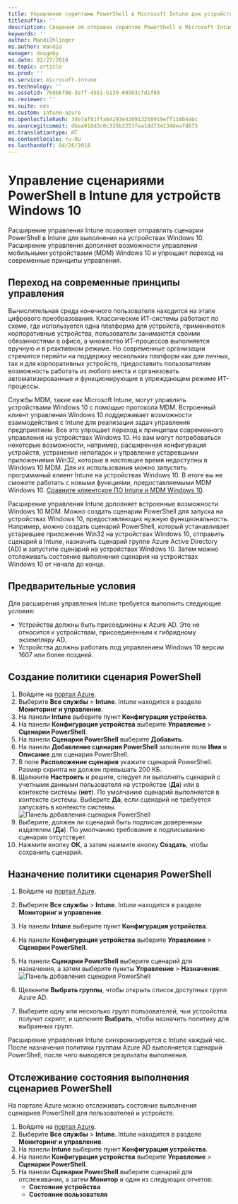 ```yaml
---
title: Управление скриптами PowerShell в Microsoft Intune для устройств Windows 10
titlesuffix: ''
description: Сведения об отправке скриптов PowerShell в Microsoft Intune для выполнения на устройствах Windows 10.
keywords: ''
author: MandiOhlinger
ms.author: mandia
manager: dougeby
ms.date: 02/27/2018
ms.topic: article
ms.prod: ''
ms.service: microsoft-intune
ms.technology: ''
ms.assetid: 768b6f08-3eff-4551-b139-095b3cfd1f89
ms.reviewer: ''
ms.suite: ems
ms.custom: intune-azure
ms.openlocfilehash: 3de7af01ffa64293e420913258919eff118b4abc
ms.sourcegitcommit: dbea918d2c0c335b2251fea18d7341340eafd673
ms.translationtype: HT
ms.contentlocale: ru-RU
ms.lasthandoff: 04/26/2018
---
```

# <a name="manage-powershell-scripts-in-intune-for-windows-10-devices"></a>Управление сценариями PowerShell в Intune для устройств Windows 10
Расширение управления Intune позволяет отправлять сценарии PowerShell в Intune для выполнения на устройствах Windows 10. Расширение управления дополняет возможности управления мобильными устройствами (MDM) Windows 10 и упрощает переход на современные принципы управления.

## <a name="moving-to-modern-management"></a>Переход на современные принципы управления
Вычислительная среда конечного пользователя находится на этапе цифрового преобразования. Классические ИТ-системы работают по схеме, где используется одна платформа для устройств, применяются корпоративные устройства, пользователи занимаются своими обязанностями в офисе, а множество ИТ-процессов выполняется вручную и в реактивном режиме. Но современные организации стремятся перейти на поддержку нескольких платформ как для личных, так и для корпоративных устройств, предоставить пользователям возможность работать из любого места и организовать автоматизированные и функционирующие в упреждающем режиме ИТ-процессы. 

Службы MDM, такие как Microsoft Intune, могут управлять устройствами Windows 10 с помощью протокола MDM. Встроенный клиент управления Windows 10 поддерживает возможности взаимодействия с Intune для реализации задач управления предприятием. Все это упрощает переход к принципам современного управления на устройствах Windows 10. Но вам могут потребоваться некоторые возможности, например, расширенная конфигурация устройств, устранение неполадок и управление устаревшими приложениями Win32, которые в настоящее время недоступны в Windows 10 MDM. Для их использования можно запустить программный клиент Intune на устройствах Windows 10. В итоге вы не сможете работать с новыми функциями, предоставляемыми MDM Windows 10. [Сравните клиентское ПО Intune и MDM Windows 10](https://docs.microsoft.com/intune-classic/deploy-use/pc-management-comparison).

Расширение управления Intune дополняет встроенные возможности Windows 10 MDM. Можно создать сценарии PowerShell для запуска на устройствах Windows 10, предоставляющих нужную функциональность. Например, можно создать сценарий PowerShell, который устанавливает устаревшее приложение Win32 на устройствах Windows 10, отправить сценарий в Intune, назначить сценарий группе Azure Active Directory (AD) и запустите сценарий на устройствах Windows 10. Затем можно отслеживать состояние выполнения сценария на устройствах Windows 10 от начала до конца.

## <a name="prerequisites"></a>Предварительные условия
Для расширения управления Intune требуется выполнить следующие условия:
- Устройства должны быть присоединены к Azure AD. Это не относится к устройствам, присоединенным к гибридному экземпляру AD.
- Устройства должны работать под управлением Windows 10 версии 1607 или более поздней.

## <a name="create-a-powershell-script-policy"></a>Создание политики сценария PowerShell 
1. Войдите на [портал Azure](https://portal.azure.com).
2. Выберите **Все службы** > **Intune**. Intune находится в разделе **Мониторинг и управление**.
3. На панели **Intune** выберите пункт **Конфигурация устройства**.
4. На панели **Конфигурация устройства** выберите **Управление** > **Сценарии PowerShell**.
5. На панели **Сценарии PowerShell** выберите **Добавить**.
6. На панели **Добавление сценария PowerShell** заполните поля **Имя** и **Описание** для сценария PowerShell.
7. В поле **Расположение сценария** укажите сценарий PowerShell. Размер скрипта не должен превышать 200 КБ.
8. Щелкните **Настроить** и решите, следует ли выполнять сценарий с учетными данными пользователя на устройстве (**Да**) или в контексте системы (**нет**). По умолчанию сценарий выполняется в контексте системы. Выберите **Да**, если сценарий не требуется запускать в контексте системы. 
  ![Панель добавления сценария PowerShell](./media/mgmt-extension-add-script.png)
9. Выберите, должен ли сценарий быть подписан доверенным издателем (**Да**). По умолчанию требование к подписыванию сценария отсутствует. 
10. Нажмите кнопку **ОК**, а затем нажмите кнопку **Создать**, чтобы сохранить сценарий.

## <a name="assign-a-powershell-script-policy"></a>Назначение политики сценария PowerShell
1. Войдите на [портал Azure](https://portal.azure.com).
2. Выберите **Все службы** > **Intune**. Intune находится в разделе **Мониторинг и управление**.
3. На панели **Intune** выберите пункт **Конфигурация устройства**.
4. На панели **Конфигурация устройства** выберите **Управление** > **Сценарии PowerShell**.
5. На панели **Сценарии PowerShell** выберите сценарий для назначения, а затем выберите пункты **Управление** > **Назначения**.
  ![Панель добавления сценария PowerShell](./media/mgmt-extension-assignments.png)
 
6. Щелкните **Выбрать группы**, чтобы открыть список доступных групп Azure AD. 
7. Выберите одну или несколько групп пользователей, чьи устройства получат скрипт, и щелкните **Выбрать**, чтобы назначить политику для выбранных групп.

Расширение управления Intune синхронизируется с Intune каждый час. После назначения политики группам Azure AD выполняется сценарий PowerShell, после чего выводятся результаты выполнения. 
 
## <a name="monitor-run-status-for-powershell-scripts"></a>Отслеживание состояния выполнения сценариев PowerShell
На портале Azure можно отслеживать состояние выполнения сценариев PowerShell для пользователей и устройств.
1. Войдите на [портал Azure](https://portal.azure.com).
2. Выберите **Все службы** > **Intune**. Intune находится в разделе **Мониторинг и управление**.
3. На панели **Intune** выберите пункт **Конфигурация устройства**.
4. На панели **Конфигурация устройства** выберите **Управление** > **Сценарии PowerShell**.
5. На панели **Сценарии PowerShell** выберите сценарий для отслеживания, а затем **Монитор** и один из следующих отчетов:
   - **Состояние устройства**
   - **Состояние пользователя**
